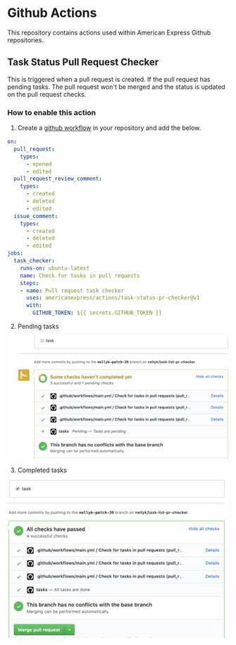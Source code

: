 # Github Actions

This repository contains actions used within American Express Github repositories.

## Task Status Pull Request Checker

This is triggered when a pull request is created. If the pull request has pending tasks. The pull request won't be merged and the status is updated on the pull request checks.

### How to enable this action

1. Create a [github workflow](https://help.github.com/en/actions/configuring-and-managing-workflows/configuring-a-workflow) in your repository and add the below.

```yaml
on:
  pull_request:
    types: 
      - opened
      - edited
  pull_request_review_comment:
    types: 
      - created
      - deleted
      - edited
  issue_comment:
    types: 
      - created
      - deleted
      - edited
jobs:
  task_checker:
    runs-on: ubuntu-latest
    name: Check for tasks in pull requests
    steps:
    - name: Pull request task checker
      uses: americanexpress/actions/task-status-pr-checker@v1
      with:
        GITHUB_TOKEN: ${{ secrets.GITHUB_TOKEN }}
```

2. Pending tasks

![Pending task](./task-status-pr-checker/pending-task.png)

3. Completed tasks

![Completed tasks](./task-status-pr-checker/complete-task.png)
